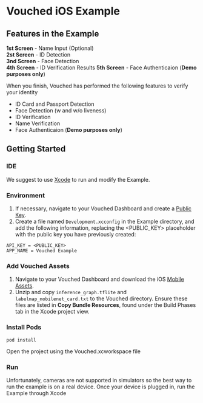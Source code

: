 # Vouched iOS Example

## Features in the Example

**1st Screen** - Name Input (Optional)  
**2st Screen** - ID Detection  
**3nd Screen** - Face Detection  
**4th Screen** - ID Verification Results
**5th Screen** - Face Authenticaion (**Demo purposes only**)

When you finish, Vouched has performed the following features to verify your identity

- ID Card and Passport Detection
- Face Detection (w and w/o liveness)
- ID Verification
- Name Verification
- Face Authenticaion (**Demo purposes only**)

## Getting Started

### IDE

We suggest to use [Xcode](https://developer.apple.com/xcode/) to run and modify the Example.

### Environment

1. If necessary, navigate to your Vouched Dashboard and create a [Public Key](https://docs.vouched.id/#section/Dashboard/Manage-keys).
2. Create a file named `Development.xcconfig` in the Example directory, and add the following information, replacing the <PUBLIC_KEY> placeholder with the public key you have previously created:

```
API_KEY = <PUBLIC_KEY>
APP_NAME = Vouched Example
```

### Add Vouched Assets

1. Navigate to your Vouched Dashboard and download the iOS [Mobile Assets](https://docs.vouched.id/#section/Dashboard/Mobile-Assets).
2. Unzip and copy `inference_graph.tflite` and `labelmap_mobilenet_card.txt` to the Vouched directory. Ensure these files are listed in **Copy Bundle Resources**, found under the Build Phases tab in the Xcode project view.


### Install Pods

```
pod install
```

Open the project using the Vouched.xcworkspace file

### Run

Unfortunately, cameras are not supported in simulators so the best way to run the example is on a real device. Once your device is plugged in, run the Example through Xcode
